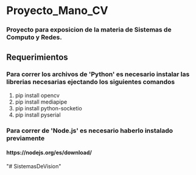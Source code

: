 # Proyecto_Mano_CV
### Proyecto para exposicion de la materia de Sistemas de Computo y Redes. <br>

## Requerimientos
<h3>Para correr los archivos de 'Python' es necesario instalar las librerias necesarias ejectando los siguientes comandos</h2>
<ol>
   <li>pip install opencv</li>
   <li>pip install mediapipe</li>
   <li>pip install python-socketio</li>
   <li>pip install pyserial</li>
</ol>

<h3>Para correr de 'Node.js' es necesario haberlo instalado previamente</h2>
<h4>https://nodejs.org/es/download/</h4>
"# SistemasDeVision" 
